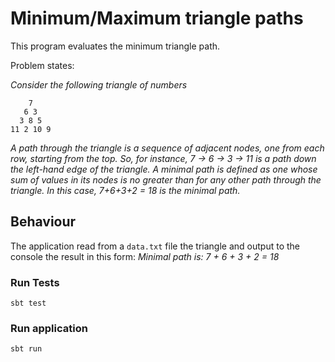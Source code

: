 # Minimum/Maximum triangle paths
This program evaluates the minimum triangle path.

Problem states:

*Consider the following triangle of numbers*

```
    7
   6 3
  3 8 5
11 2 10 9
```

*A path through the triangle is a sequence of adjacent nodes, one from each row, starting from the top. So, for instance,
 7 → 6 → 3 → 11 is a path down the left-hand edge of the triangle.
 A minimal path is defined as one whose sum of values in its nodes is no greater than for any other
  path through the triangle.
  In this case, 7+6+3+2 = 18 is the minimal path.*
 
 ## Behaviour
 The application read from a `data.txt` file the triangle and output to the console the result in this form:
 *Minimal path is: 7 + 6 + 3 + 2 = 18*
 
 ### Run Tests
 `sbt test`
 
 ### Run application
 `sbt run`
